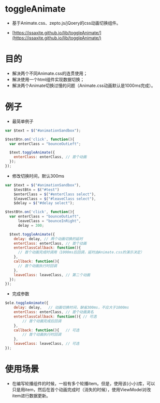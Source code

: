 # toggleAnimate
- 基于Animate.css、zepto.js/jQoery的css动画切换组件。

- [https://issaxite.github.io/lib/toggleAnimate/](https://issaxite.github.io/lib/toggleAnimate/)

# 目的
- 解决两个不同Animate.css的连贯使用；
- 解决使用一个html组件实现数据切换；
- 解决两个Animate切换过慢的问题（Animate.css动画默认是1000ms完成）。

# 例子
- 最简单例子
```js
var $text = $("#animationSandbox");

$testBtn.on('click', function(){
  var enterClass = "bounceOutLeft";

  $text.toggleAnimate({
    enterClass: enterClass, // 首个动画
  });
});
```
- 修改切换时间，默认300ms
```js
var $text = $("#animationSandbox"),
    $testBtn = $("#test")
    $enterClass = $("#enterClass select"),
    $leaveClass = $("#leaveClass select"),
    $delay = $("#delay select");

$testBtn.on('click', function(){
  var enterClass = "bounceOutLeft",
      leaveClass = "bounceInRight",
      delay = 300;  

  $text.toggleAnimate({
    delay: delay, // 两个动画切换的延时
    enterClass: enterClass, // 首个动画
    enterClassCallback: function(){
      // 首个动画完成时调用（1000ms后回调，延时由Animate.css的演示决定）
    },
    callback: function(){
      // 首个动画执行时回调
    },
    leaveClass: leaveClass, // 第二个动画
  });
});
```
- 完成参数
```js
$ele.toggleAnimate({
    delay: delay,   // 动画切换时间，缺省300ms，不应大于1000ms
    enterClass: enterClass, // 首个动画类名
    enterClassCallback: function(){ // 可选 
        // 首个动画完成后回调 
    },
    callback: function(){   // 可选 
        // 首个动画执行时回调 
    },
    leaveClass: leaveClass, // 可选 
});
```

# 使用场景
- 在编写轮播组件的时候，一般有多个轮播item。但是，使用该(小小)库，可以只是用item，然后在首个动画完成时（消失的时候），使用ViewModel对改item进行数据更新。

